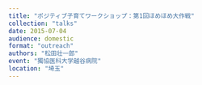 ```yaml
---
title: "ポジティブ子育てワークショップ：第1回ほめほめ大作戦"
collection: "talks"
date: 2015-07-04
audience: domestic
format: "outreach"
authors: "松田壮一郎"
event: "獨協医科大学越谷病院"
location: "埼玉"
---
```

